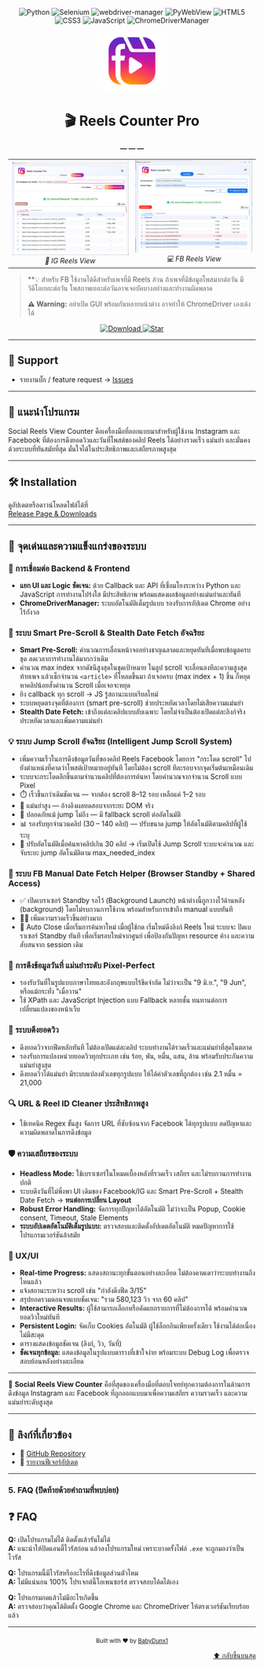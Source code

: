 <a name="top"></a>
<!-- Badges -->
<!-- Tech Stack Badges -->
<p align="center">
  <img src="https://img.shields.io/badge/Python-3.8%2B-3776AB?style=for-the-badge&logo=python&logoColor=white" alt="Python"/>
  <img src="https://img.shields.io/badge/Selenium-4.x-43B02A?style=for-the-badge&logo=selenium&logoColor=white" alt="Selenium"/>
  <img src="https://img.shields.io/badge/WebDriver–Manager-automated-blue?style=for-the-badge" alt="webdriver-manager"/>
  <img src="https://img.shields.io/badge/PyWebView-3.x-brightgreen?style=for-the-badge" alt="PyWebView"/>
  <img src="https://img.shields.io/badge/HTML5-E34F26?style=for-the-badge&logo=html5&logoColor=white" alt="HTML5"/>
  <img src="https://img.shields.io/badge/CSS3-1572B6?style=for-the-badge&logo=css3&logoColor=white" alt="CSS3"/>
  <img src="https://img.shields.io/badge/JavaScript-F7DF1E?style=for-the-badge&logo=javascript&logoColor=black" alt="JavaScript"/>
  <img src="https://img.shields.io/badge/ChromeDriverManager-chrome-blue?style=for-the-badge&logo=googlechrome&logoColor=white" alt="ChromeDriverManager"/>
</p>



<div align="center">

  <!-- Logo -->
  <img
    src="https://raw.githubusercontent.com/Babydunx1/reels-counter-update/main/Reels_Counter_Pro_LOGO_transparent.png"
    alt="Reels Counter Pro Logo"
    width="120" />

  <!-- Title -->
  <h1>🎬 Reels Counter Pro</h1>

  <!-- Divider -->
  **— — —**

  <!-- Screenshot comparison table -->
  <table>
    <tr>
      <td align="center">
        <img
          src="https://raw.githubusercontent.com/Babydunx1/reels-counter-update/main/โปรแกรม%201.png"
          alt="IG Reels Screenshot"
          width="280" /><br>
        <em>📱 IG Reels View</em>
      </td>
      <td align="center">
        <img
          src="https://raw.githubusercontent.com/Babydunx1/reels-counter-update/main/โปรแกรม%202.png"
          alt="FB Reels Screenshot"
          width="280" /><br>
        <em>💻 FB Reels View</em>
      </td>
    </tr>
  </table>

</div>

> **💡 สำหรับ FB ใช้งานได้ดีสำหรับเพจที่มี Reels ล้วน ถ้าเพจที่มีข้อมูลโพสมากต่อวัน มีวิดีโอเยอะต่อวัน โพสภาพเยอะต่อวันอาจเจอบัคบางอย่างและทำงานผิดพลาด
>
> **⚠️ Warning:** อย่าเปิด GUI พร้อมกันหลายหน้าต่าง อาจทำให้ ChromeDriver เองเด้งได้
<p align="center">
  <a href="https://github.com/Babydunx1/reels-counter-update/releases">
    <img src="https://img.shields.io/badge/Download–Latest-blue?style=for-the-badge&logo=github" alt="Download"/>
  </a>
  <a href="https://github.com/Babydunx1/reels-counter-update/stargazers">
    <img src="https://img.shields.io/badge/⭐️–Star–on–GitHub-ff69b4?style=for-the-badge&logo=github" alt="Star"/>
  </a>
</p>


---

## 💬 Support

- รายงานบั๊ก / feature request → [Issues](https://github.com/Babydunx1/reels-counter-update/issues)  

---

## 📌 แนะนำโปรแกรม

Social Reels View Counter คือเครื่องมือที่ออกแบบมาสำหรับผู้ใช้งาน Instagram และ Facebook ที่ต้องการดึงยอดวิวและวันที่โพสต์ของคลิป Reels ได้อย่างรวดเร็ว แม่นยำ และมั่นคง ด้วยระบบที่ทันสมัยที่สุด มั่นใจได้ในประสิทธิภาพและเสถียรภาพสูงสุด

---

## 🛠️ Installation

ดูอัปเดตหรือดาวน์โหลดไฟล์ได้ที่  
[Release Page & Downloads](https://github.com/Babydunx1/reels-counter-update/releases)

---

## 🚀 จุดเด่นและความแข็งแกร่งของระบบ

### 🔗 การเชื่อมต่อ Backend & Frontend 

* **แยก UI และ Logic ชัดเจน:** ด้วย Callback และ API ที่เชื่อมโยงระหว่าง Python และ JavaScript การทำงานโปร่งใส มีประสิทธิภาพ พร้อมแสดงผลข้อมูลอย่างแม่นยำและทันที  
* **ChromeDriverManager:** ระบบอัตโนมัติเต็มรูปแบบ รองรับการอัปเดต Chrome อย่างไร้กังวล

### 🧠 ระบบ Smart Pre-Scroll & Stealth Date Fetch อัจฉริยะ

* **Smart Pre-Scroll:** คำนวณการเลื่อนหน้าจออย่างชาญฉลาดและหยุดทันทีเมื่อพบข้อมูลครบชุด ลดเวลาการทำงานได้มากกว่าเดิม  
* คำนวณ max index จากดัชนีสูงสุดในชุดเป้าหมาย ในลูป scroll จะเลื่อนลงทีละความสูงสุดท้ายเพจ แล้วเช็กจำนวน `<article>` ที่โหลดขึ้นมา ถ้าเจอครบ (max index + 1) ชิ้น ก็หยุด หาคลิปน้อยสั่งคำนวน Scroll เมื่อเจอจะหยุด  
* ยิง callback ทุก scroll → JS รู้สถานะแบบเรียลไทม์  
* ระบบหยุดตรงจุดที่ต้องการ (smart pre-scroll) ช่วยประหยัดเวลาโดยไม่เสียความแม่นยำ   
* **Stealth Date Fetch:** เข้าถึงแต่ละคลิปแบบลับเฉพาะ โดยไม่จำเป็นต้องเปิดแต่ละลิงก์จริง ประหยัดเวลาและเพิ่มความแม่นยำ

### 💡 ระบบ Jump Scroll อัจฉริยะ (Intelligent Jump Scroll System)

* เพิ่มความเร็วในการดึงข้อมูลวันที่ของคลิป Reels Facebook โดยการ "กระโดด scroll" ไปยังตำแหน่งที่คาดว่าโพสต์เป้าหมายอยู่ทันที โดยไม่ต้อง scroll ทีละรอบจากจุดเริ่มต้นเหมือนเดิม  
* ระบบจะกระโดดลึกขึ้นตามจำนวนคลิปที่ต้องการค้นหา โดยคำนวณจากจำนวน Scroll แบบ Pixel  
* ⏱️ เร็วขึ้นกว่าเดิมชัดเจน — จากต้อง scroll 8–12 รอบ เหลือแค่ 1–2 รอบ  
* 🎯 แม่นยำสูง — อ้างอิงผลทดสอบจากระยะ DOM จริง  
* 🧷 ปลอดภัยแม้ jump ไม่ถึง — มี fallback scroll ต่ออัตโนมัติ  
* 📊 รองรับทุกจำนวนคลิป (30 – 140 คลิป) — ปรับขนาด jump ให้อัตโนมัติตามคลิปที่ผู้ใช้ระบุ  
* 🔁 ปรับอัตโนมัติเมื่อค้นหาคลิปเกิน 30 คลิป → เริ่มเปิดใช้ Jump Scroll ระบบจะคำนวณ และจับระยะ jump อัตโนมัติตาม max_needed_index
  
### 🔄 ระบบ FB Manual Date Fetch Helper (Browser Standby + Shared Access)
* ✅ เปิดเบราเซอร์ Standby รอไว้ (Background Launch) หน้าต่างนี้ถูกวางไว้ด้านหลัง (background) โดยไม่รบกวนการใช้งาน พร้อมสำหรับการเข้าถึง manual แบบทันที
* 🧑‍💻 เพิ่มความรวดเร็วขึ้นอย่างมาก
* 🧹 Auto Close เมื่อเริ่มการค้นหาใหม่ เมื่อผู้ใช้กด เริ่มใหม่ดึงลิงก์ Reels ใหม่ ระบบจะ ปิดเบราเซอร์ Standby ทันที เพื่อเริ่มรอบใหม่จากศูนย์ เพื่อป้องกันปัญหา resource ค้าง และความสับสนจาก session เดิม


### 📅 การดึงข้อมูลวันที่ **แม่นยำระดับ Pixel-Perfect**

* รองรับวันที่ในรูปแบบภาษาไทยและอังกฤษแบบไร้ขีดจำกัด ไม่ว่าจะเป็น "9 มิ.ย.", "9 Jun", หรือแม้กระทั่ง "เมื่อวาน"  
* ใช้ XPath และ JavaScript Injection แบบ Fallback หลายชั้น ทนทานต่อการเปลี่ยนแปลงของหน้าเว็บ

### 🎯 ระบบดึงยอดวิว

* ดึงยอดวิวจากฟีดหลักทันที ไม่ต้องเปิดแต่ละคลิป ระบบทำงานได้รวดเร็วและแม่นยำที่สุดในตลาด  
* รองรับการแปลงหน่วยยอดวิวทุกประเภท เช่น ร้อย, พัน, หมื่น, แสน, ล้าน พร้อมรับประกันความแม่นยำสูงสุด  
* ดึงยอดวิวได้แม่นยำ มีระบบแปลงตัวเลขทุกรูปแบบ ให้ได้ค่าตัวเลขที่ถูกต้อง เช่น 2.1 หมื่น = 21,000

### 🔍 URL & Reel ID Cleaner ประสิทธิภาพสูง

* ใช้เทคนิค Regex ขั้นสูง จัดการ URL ที่ซับซ้อนจาก Facebook ได้ทุกรูปแบบ ลดปัญหาและความผิดพลาดในการดึงข้อมูล

### 🛡️ **ความเสถียรของระบบ**

* **Headless Mode:** ใช้เบราเซอร์ในโหมดเบื้องหลังที่รวดเร็ว เสถียร และไม่รบกวนการทำงานปกติ  
* ระบบดึงวันที่ไม่พึ่งพา UI เดิมของ Facebook/IG และ Smart Pre-Scroll + Stealth Date Fetch → **ทนต่อการเปลี่ยน Layout**  
* **Robust Error Handling:** จัดการทุกปัญหาได้อัตโนมัติ ไม่ว่าจะเป็น Popup, Cookie consent, Timeout, Stale Elements  
* **ระบบอัปเดตอัตโนมัติเต็มรูปแบบ:** ตรวจสอบและติดตั้งอัปเดตอัตโนมัติ หมดปัญหาการใช้โปรแกรมเวอร์ชันล้าสมัย

### 🎨 UX/UI 

* **Real-time Progress:** แสดงสถานะทุกขั้นตอนอย่างละเอียด ไม่ต้องคาดเดาว่าระบบทำงานถึงไหนแล้ว  
* แจ้งสถานะระหว่าง scroll เช่น "กำลังดึงฟีด 3/15"  
* สรุปยอดรวมตอนจบแบบชัดเจน: "รวม 580,123 วิว จาก 60 คลิป"  
* **Interactive Results:** ผู้ใช้สามารถเลือกหรือคัดแยกรายการที่ไม่ต้องการได้ พร้อมคำนวณยอดวิวใหม่ทันที  
* **Persistent Login:** จัดเก็บ Cookies อัตโนมัติ ผู้ใช้ล็อกอินเพียงครั้งเดียว ใช้งานได้ต่อเนื่องไม่มีสะดุด  
* ตารางแสดงข้อมูลชัดเจน (ลิงก์, วิว, วันที่)  
* **ชัดเจนทุกข้อมูล:** แสดงข้อมูลในรูปแบบตารางที่เข้าใจง่าย พร้อมระบบ Debug Log เพื่อตรวจสอบย้อนหลังอย่างละเอียด

---

🚩 **Social Reels View Counter** คือที่สุดของเครื่องมือที่ตอบโจทย์ทุกความต้องการในด้านการดึงข้อมูล Instagram และ Facebook ที่ถูกออกแบบมาเพื่อความเสถียร ความรวดเร็ว และความแม่นยำระดับสูงสุด

---


## 🔗 ลิงก์ที่เกี่ยวข้อง

- 🔧 [GitHub Repository](https://github.com/Babydunx1/reels-counter-update)
- 📝 [รายงานฟีเจอร์อัปเดต](https://github.com/Babydunx1/reels-counter-update/releases)


---
### 5. FAQ (ปิดท้ายด้วยคำถามที่พบบ่อย)

## ❓ FAQ

**Q:** เปิดโปรแกรมไม่ได้ ติดตั้งแล้วรันไม่ได้  
**A:** แนะนำให้ปิดแอนตี้ไวรัสก่อน แล้วลงโปรแกรมใหม่ เพราะบางครั้งไฟล์ `.exe` จะถูกมองว่าเป็นไวรัส  

**Q:** โปรแกรมนี้มีไวรัสหรืออะไรที่ดึงข้อมูลส่วนตัวไหม  
**A:** ไม่มีแน่นอน 100% โปรเจกต์นี้โอเพนซอร์ส ตรวจสอบโค้ดได้เอง  

**Q:** โปรแกรมกดแล้วไม่มีอะไรเกิดขึ้น  
**A:** ตรวจสอบว่าคุณได้ติดตั้ง Google Chrome และ ChromeDriver ให้ตรงเวอร์ชันเรียบร้อยแล้ว  

---

<p align="center">
  <sub>Built with ❤️ by <a href="https://github.com/Babydunx1">BabyDunx1</a></sub>
</p>

<p align="right">
  <a href="#top">⬆️ กลับขึ้นบนสุด</a>
</p>



